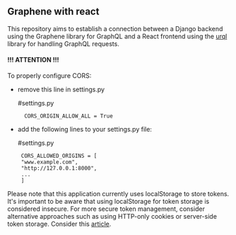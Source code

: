 ## Graphene with react

This repository aims to establish a connection between a 
Django backend using the Graphene library for GraphQL and 
a React frontend using the [urql](https://formidable.com/open-source/urql/) library for handling GraphQL 
requests.


#### **!!! ATTENTION !!!**
To properly configure CORS:
- remove this line in settings.py


     #settings.py 

        CORS_ORIGIN_ALLOW_ALL = True

- add the following lines to your settings.py file:

   
    #settings.py 

       CORS_ALLOWED_ORIGINS = [
       "www.example.com",
       "http://127.0.0.1:8000",
       ...
       ]

Please note that this application currently uses
localStorage to store tokens. It's important to be
aware that using localStorage for token storage is 
considered insecure. For more secure token management,
consider alternative approaches such as using HTTP-only 
cookies or server-side token storage. Consider this [article](https://www.rdegges.com/2018/please-stop-using-local-storage/).
